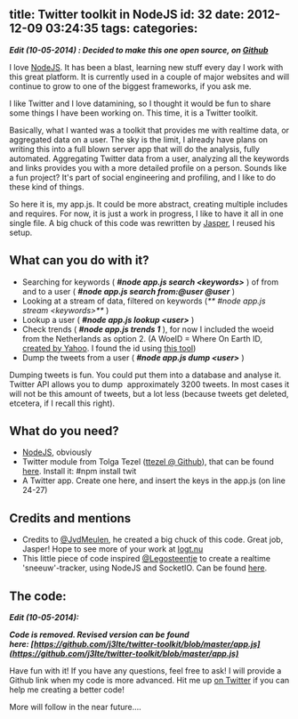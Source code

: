 title: Twitter toolkit in NodeJS
id: 32
date: 2012-12-09 03:24:35
tags:
categories:
---
_**Edit (10-05-2014) : Decided to make this one open source, on [Github](https://github.com/j3lte/twitter-toolkit "Twitter toolkit on Github")**_

I love [NodeJS](http://nodejs.org/ "NodeJS"). It has been a blast, learning new stuff every day I work with this great platform. It is currently used in a couple of major websites and will continue to grow to one of the biggest frameworks, if you ask me.

<!--more-->

I like Twitter and I love datamining, so I thought it would be fun to share some things I have been working on. This time, it is a Twitter toolkit.

Basically, what I wanted was a toolkit that provides me with realtime data, or aggregated data on a user. The sky is the limit, I already have plans on writing this into a full blown server app that will do the analysis, fully automated. Aggregating Twitter data from a user, analyzing all the keywords and links provides you with a more detailed profile on a person. Sounds like a fun project? It's part of social engineering and profiling, and I like to do these kind of things.

So here it is, my app.js. It could be more abstract, creating multiple includes and requires. For now, it is just a work in progress, I like to have it all in one single file. A big chuck of this code was rewritten by [Jasper](https://twitter.com/JvdMeulen), I reused his setup.

## What can you do with it?

- Searching for keywords ( _**#node app.js search &lt;keywords&gt;**_ ) of from and to a user ( _**#node app.js search from:@user @user**_ )
- Looking at a stream of data, filtered on keywords (_** #node app.js stream &lt;keywords&gt;**_ )
- Lookup a user ( _**#node app.js lookup &lt;user&gt;**_ )
- Check trends ( _**#node app.js trends 1**_ ), for now I included the woeid from the Netherlands as option 2\. (A WoeID = Where On Earth ID, [created by Yahoo](http://developer.yahoo.com/geo/geoplanet/guide/concepts.html "WoeID Key Concepts"). I found the id using [this tool](http://woeid.rosselliot.co.nz/ "WoeID lookup"))
- Dump the tweets from a user ( _**#node app.js dump &lt;user&gt;**_ )

Dumping tweets is fun. You could put them into a database and analyse it. Twitter API allows you to dump  approximately 3200 tweets. In most cases it will not be this amount of tweets, but a lot less (because tweets get deleted, etcetera, if I recall this right).

## What do you need?

- [NodeJS](http://nodejs.org/ "NodeJS"), obviously
- Twitter module from Tolga Tezel ([ttezel @ Github](https://github.com/ttezel)), that can be found [here](https://github.com/ttezel/twit "Twit on Github"). Install it: #npm install twit
- A Twitter app. Create one here, and insert the keys in the app.js (on line 24-27)

## Credits and mentions

- Credits to [@JvdMeulen](https://twitter.com/JvdMeulen "Jasper @ Twitter"), he created a big chuck of this code. Great job, Jasper! Hope to see more of your work at [logt.nu](http://logt.nu/)
- This little piece of code inspired [@Legosteentje](https://twitter.com/Legosteentje "Legosteentje @ Twitter") to create a realtime 'sneeuw'-tracker, using NodeJS and SocketIO. Can be found [here](http://sneeuw.twitterconsole.com/ "Sneeuw Twitterconsole").

## The code:

_**Edit (10-05-2014):**_

_**Code is removed. Revised version can be found here: [https://github.com/j3lte/twitter-toolkit/blob/master/app.js](https://github.com/j3lte/twitter-toolkit/blob/master/app.js)**_

Have fun with it! If you have any questions, feel free to ask! I will provide a Github link when my code is more advanced. Hit me up [on Twitter](http://twitter.com/j3lte "Jelte on Twitter") if you can help me creating a better code!

More will follow in the near future....